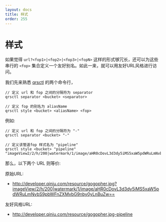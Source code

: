 ```yaml
---
layout: docs
title: 样式
order: 255
---
```

<a id="style"></a>
# 样式

如果觉得 `url?<fop1>|<fop2>|<fop3>|<fopN>` 这样的形式够冗长，还可以为这些串行的 `<fop>` 集合定义一个友好别名。如此一来，就可以用友好URL风格进行访问。

我们先来熟悉 [qrsctl](/docs/v6/tools/qrsctl.html) 的两个命令行，

    // 定义 url 和 fop 之间的分隔符为 separator 
    qrsctl separator <bucket> <separator>

    // 定义 fop 的别名为 aliasName
    qrsctl style <bucket> <aliasName> <fop>

例如:
    
    // 定义 url 和 fop 之间的分隔符为 "-"
    qrsctl separator <bucket> "-"
    
    // 定义该管道fop 样式名为 "pipeline" 
    qrsctl style <bucket> "pipeline" "imageView2/2/h/200|watermark/1/image/aHR0cDovL3d3dy5iMS5xaW5pdWRuLmNvbS9pbWFnZXMvbG9nby0yLnBuZw=="

那么，以下两个 URL 则等价:

原始URL:

- <http://developer.qiniu.com/resource/gogopher.jpg?imageView/2/h/200|watermark/1/image/aHR0cDovL3d3dy5iMS5xaW5pdWRuLmNvbS9pbWFnZXMvbG9nby0yLnBuZw==>

友好风格URL:

- <http://developer.qiniu.com/resource/gogopher.jpg-pipeline>

